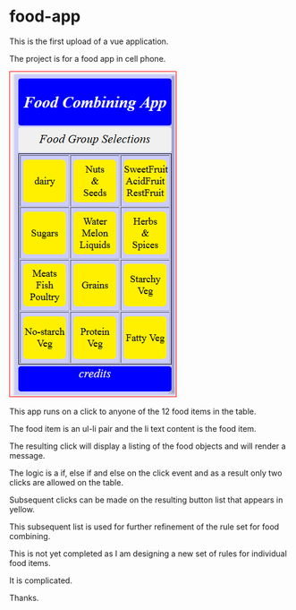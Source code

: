 # food-app

This is the first upload of a vue application.

The project is for a food app in cell phone.


![opening page](https://github.com/schlezes/food-app/blob/master/page.png)

This app runs on a click to anyone of the 12 food items in the table.

The food item is an ul-li pair and the li text content is the food item.

The resulting click will display a listing of the food objects and will render a message.

The logic is a if, else if and else on the click event and as a result only two clicks are allowed on the table.

Subsequent clicks can be made on the resulting button list that appears in yellow.

This subsequent list is used for further refinement of the rule set for food combining.

This is not yet completed as I am designing a new set of rules for individual food items.

It is complicated.

Thanks.


